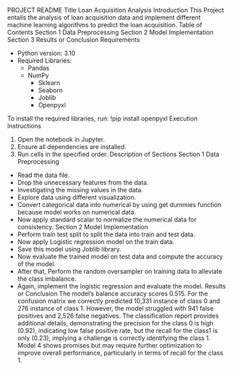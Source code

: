 PROJECT README
Title
Loan Acquisition Analysis
Introduction
This Project entails the analysis of loan acquisition data and implement different machine learning algorithms to predict the loan acquisition.
Table of Contents
Section 1 Data Preprocessing
Section 2 Model Implementation
Section 3 Results or Conclusion
Requirements
- Python version: 3.10
- Required Libraries:
  	- Pandas
 	 - NumPy
       - Sklearn
       - Seaborn
       - Joblib
       - Openpyxl

To install the required libraries, run:
!pip install openpyxl
Execution Instructions
1. Open the notebook in Jupyter.
2. Ensure all dependencies are installed.
3. Run cells in the specified order.
Description of Sections
Section 1 Data Preprocessing
* Read the data file.
* Drop the unnecessary features from the data.
* Investigating the missing values in the data.
* Explore data using different visualization.
* Convert categorical data into numerical by using get dummies function because model works on numerical data.
* Now apply standard scalar to normalize the numerical data for consistency.
Section 2 Model Implementation
* Perform train test split to split the data into train and test data.
* Now apply Logistic regression model on the train data.
* Save this model using Joblib library.
* Now evaluate the trained model on test data and compute the accuracy of the model.
* After that, Perform the random oversampler on training data to alleviate the class imbalance.
* Again, implement the logistic regression and evaluate the model.
Results or Conclusion
The model’s balance accuracy scores 0.515. For the confusion matrix we correctly predicted 10,331 instance of class 0 and 276 instance of class 1. However, the model struggled with 941 false positives and 2,526 false negatives. The classification report provides additional details, demonstrating the precision for the class 0 is high (0.92), indicating low false positive rate, but the recall for the class1 is only (0.23), implying a challenge is correctly identifying the class 1. Model 4 shows promises but may require further optimization to improve overall performance, particularly in terms of recall for the class 1.
